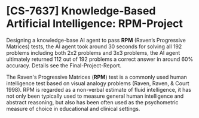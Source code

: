 # [CS-7637] Knowledge-Based Artificial Intelligence: RPM-Project

Designing a knowledge-base AI agent to pass **RPM** (Raven’s Progressive Matrices) tests, the AI agent took around 30 seconds for solving all 192 problems including both 2x2 problems and 3x3 problems, the AI agent ultimately returned 112 out of 192 problems a correct answer in around 60% accuracy. Details see the Final-Project-Report. 

The Raven's Progressive Matrices (**RPM**) test is a commonly used human intelligence test based on visual analogy problems (Raven, Raven, & Court 1998). RPM is regarded as a non-verbal estimate of fluid intelligence, it has not only been typically used to measure general human intelligence and abstract reasoning, but also has been often used as the psychometric measure of choice in educational
and clinical settings.
